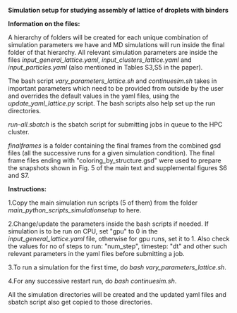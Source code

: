 **Simulation setup for studying assembly of lattice of droplets with binders**


**Information on the files:**

A hierarchy of folders will be created for each unique combination of simulation parameters we have and MD simulations will run inside the final folder of that hierarchy. All relevant simulation parameters are inside the files *input_general_lattice.yaml*, *input_clusters_lattice.yaml* and *input_particles.yaml* (also mentioned in Tables S3,S5 in the paper).

The bash script *vary_parameters_lattice.sh* and *continuesim.sh* takes in important parameters which need to be provided from outside by the user and overrides the default values in the yaml files, using the *update_yaml_lattice.py* script. The bash scripts also help set up the run directories.

*run-all.sbatch* is the sbatch script for submitting jobs in queue to the HPC cluster.

*finalframes* is a folder containing the final frames from the combined gsd files (all the successive runs for a given simulation condition). The final frame files ending with "coloring_by_structure.gsd" were used to prepare the snapshots shown in Fig. 5 of the main text and supplemental figures S6 and S7.


**Instructions:**

1.Copy the main simulation run scripts (5 of them) from the folder *main_python_scripts_simulationsetup* to here.

2.Change/update the parameters inside the bash scripts if needed. If simulation is to be run on CPU, set "gpu" to 0 in the *input_general_lattice.yaml* file, otherwise for gpu runs, set it to 1. Also check the values for no of steps to run: "num_step", timestep: "dt" and other such relevant parameters in the yaml files before submitting a job.

3.To run a simulation for the first time, do *bash vary_parameters_lattice.sh*.

4.For any successive restart run, do *bash continuesim.sh*.

All the simulation directories will be created and the updated yaml files and sbatch script also get copied to those directories. 


     

